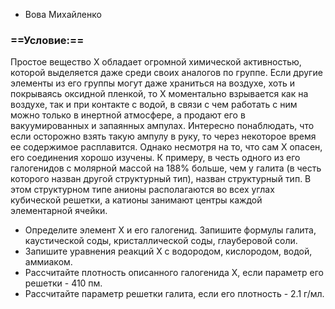 - Вова Михайленко
### ==Условие:==
Простое вещество Х обладает огромной химической активностью, которой выделяется даже среди своих аналогов по группе. Если другие элементы из его группы могут даже храниться на воздухе, хоть и покрываясь оксидной пленкой, то Х моментально взрывается как на воздухе, так и при контакте с водой, в связи с чем работать с ним можно только в инертной атмосфере, а продают его в вакуумированных и запаянных ампулах. Интересно понаблюдать, что если осторожно взять такую ампулу в руку, то через некоторое время ее содержимое расплавится. Однако несмотря на то, что сам Х опасен, его соединения хорошо изучены. К примеру, в честь одного из его галогенидов с молярной массой на 188% больше, чем у галита (в честь которого назван другой структурный тип), назван структурный тип. В этом структурном типе анионы располагаются во всех углах кубической решетки, а катионы занимают центры каждой элементарной ячейки.
- ﻿﻿Определите элемент X и его галогенид. Запишите формулы галита, каустической соды, кристаллической соды, глауберовой соли.
- ﻿﻿Запишите уравнения реакций Х с водородом, кислородом, водой, аммиаком.
- ﻿﻿Рассчитайте плотность описанного галогенида X, если параметр его решетки - 410 пм.
- ﻿﻿Рассчитайте параметр решетки галита, если его плотность - 2.1 г/мл.